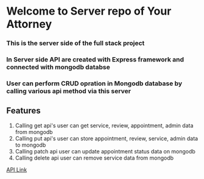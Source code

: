 # Welcome to Server repo of Your Attorney
### This is the server side of the full stack project
### In Server side API are created with Express framework and connected with mongodb databse
### User can perform CRUD opration in Mongodb database by calling various api method via this server

## Features

1. Calling get api's user can get service, review, appointment, admin data from mongodb
2. Calling put api's user can store appointment, review, service, admin data to mongodb
3. Calling patch api user can update appointment status data on mongodb
4. Calling delete api user can remove service data from mongodb

[ API Link ](https://dry-mountain-67970.herokuapp.com/)